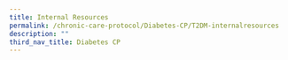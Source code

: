 ```yaml
---
title: Internal Resources
permalink: /chronic-care-protocol/Diabetes-CP/T2DM-internalresources
description: ""
third_nav_title: Diabetes CP
---
```

